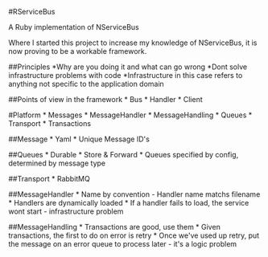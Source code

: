 #RServiceBus

A Ruby implementation of NServiceBus

Where I started this project to increase my knowledge of NServiceBus, it is now
proving to be a workable framework.


##Principles
	*Why are you doing it and what can go wrong
	*Dont solve infrastructure problems with code
		*Infrastructure in this case refers to anything not specific to the application domain

##Points of view in the framework
	* Bus
	* Handler
	* Client

#Platform
	* Messages
	* MessageHandler
	* MessageHandling
	* Queues
	* Transport
	* Transactions

##Message
	* Yaml
	* Unique Message ID's

##Queues
	* Durable
	* Store & Forward
	* Queues specified by config, determined by message type

##Transport
	* RabbitMQ

##MessageHandler
	* Name by convention - Handler name matchs filename
	* Handlers are dynamically loaded
	* If a handler fails to load, the service wont start - infrastructure problem

##MessageHandling
	* Transactions are good, use them
	* Given transactions, the first to do on error is retry
 	* Once we've used up retry, put the message on an error queue to process later - it's a logic problem	
	
